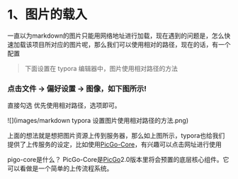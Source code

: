 # 1、图片的载入
一直以为markdown的图片只能用网络地址进行加载，现在遇到的问题是，怎么快速加载该项目所对应的图片呢，那么我们可以使用相对的路径，现在的话，有一个配置

>  下面设置在 typora 编辑器中，图片使用相对路径的方法

### 点击文件 -> 偏好设置 -> 图像，如下图所示!

 直接勾选 优先使用相对路径，选项即可。

![](images/markdown typora 设置图片使用相对路径的方法.png)

上面的想法就是想把图片资源上传到服务器，那么如上图所示，typora也给我们提供了上传服务的设定，比如使用[PicGo-Core](https://picgo.github.io/PicGo-Core-Doc/)，有兴趣可以点击网址进行使用

pigo-core是什么？
PicGo-Core是[PicGo](https://github.com/Molunerfinn/PicGo)2.0版本里将会预置的底层核心组件。它可以看做是一个简单的上传流程系统。

